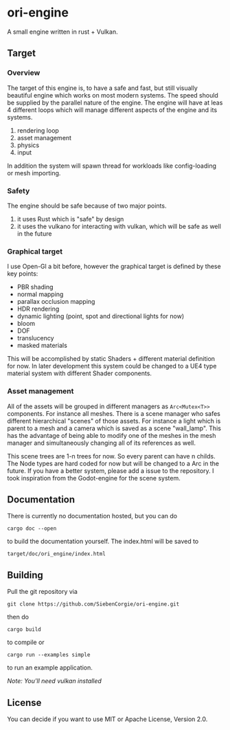 # ori-engine
A small engine written in rust + Vulkan.

## Target


### Overview

The target of this engine is, to have a safe and fast, but still visually
beautiful engine which works on most modern systems.
The speed should be supplied by the parallel nature of the engine.
The engine will have at leas 4 different loops which will manage different
aspects of the engine and its systems.
 1. rendering loop
 2. asset management
 3. physics
 4. input

In addition the system will spawn thread for workloads like config-loading
or mesh importing.


### Safety

The engine should be safe because of two major points.
 1. it uses Rust which is "safe" by design
 2. it uses the vulkano for interacting with vulkan, which will be safe as well
    in the future

### Graphical target

I use Open-Gl a bit before, however the graphical target is defined by these key
points:

 - PBR shading
 - normal mapping
 - parallax occlusion mapping
 - HDR rendering
 - dynamic lighting (point, spot and directional lights for now)
 - bloom
 - DOF
 - translucency
 - masked materials

This will be accomplished by static Shaders + different material definition for
now. In later development this system could be changed to a UE4 type
material system with different Shader components.

### Asset management

All of the assets will be grouped in different managers as `Arc<Mutex<T>>`
components. For instance all meshes.
There is a scene manager who safes different hierarchical "scenes" of those
assets. For instance a light which is parent to a mesh and a camera which is
saved as a scene "wall_lamp".
This has the advantage of being able to modify one of the meshes in the mesh
manager and simultaneously changing all of its references as well.

This scene trees are 1-n trees for now. So every parent can have n childs.
The Node types are hard coded for now but will be changed to a Arc<NodeType> in
the future. If you have a better system, please add a issue to the repository.
I took inspiration from the Godot-engine for the scene system.


## Documentation
There is currently no documentation hosted, but you can do
```
cargo doc --open
```
to build the documentation yourself. The index.html will be saved to
```
target/doc/ori_engine/index.html
```

## Building

Pull the git repository via
```
git clone https://github.com/SiebenCorgie/ori-engine.git
```
then do
```
cargo build
```
to compile or
```
cargo run --examples simple
```
to run an example application.

*Note: You'll need vulkan installed*

## License

You can decide if you want to use MIT or Apache License, Version 2.0.
